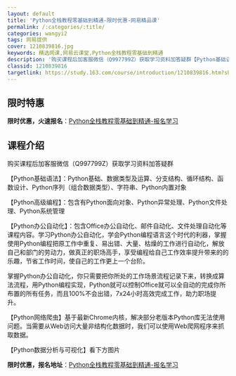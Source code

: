 ```yaml
---
layout: default
title: 'Python全栈教程零基础到精通-限时优惠-网易精品课'
permalink: /:categories/:title/
categories: wangyi2
tags: 网易提供
cover: 1210839816.jpg
keywords: 精选网课,网易云课堂,Python全栈教程零基础到精通
description: '购买课程后加客服微信（Q997799Z）获取学习资料加答疑群【Python基础语法】：Python基础、数据类型及运算、'
classid: 1210839816
targetlink: https://study.163.com/course/introduction/1210839816.htm?share=1&shareId=1025206652&utm_campaign=share&utm_medium=iphoneShare&utm_source=&utm_u=1025206652
---
```


## 限时特惠

**限时优惠，火速报名**：[Python全栈教程零基础到精通-报名学习](https://study.163.com/course/introduction/1210839816.htm?share=1&shareId=1025206652&utm_campaign=share&utm_medium=iphoneShare&utm_source=&utm_u=1025206652)

## 课程介绍

购买课程后加客服微信（Q997799Z）获取学习资料加答疑群

【Python基础语法】：Python基础、数据类型及运算、分支结构、循环结构、函数设计、Python序列（组合数据类型）、字符串、Python内置对象

【Python高级编程】：包含有Python面向对象、Python异常处理、Python文件处理、Python系统管理

【Python办公自动化】：包含Office办公自动化、邮件自动化、文件处理自动化等课程内容。学习Python办公自动化，学会Python编程语言这个时代的利器，掌握使用Python编程把原工作中重复、易出错、大量、枯燥的工作进行自动化，解放自己和部门的劳动力，做真正的职场高手，享受编程给自己工作效率提升带来的的乐趣，节省工作时间，使自己的工作更上一个台阶。

掌握Python办公自动化，你只需要把你所处的工作场景流程记录下来，转换成算法流程，用Python编程实现，Python就可以控制Office就可以全自动的完成你所布置的所有任务，而且100%不会出错，7x24小时高效完成工作，助力职场提升。

【Python网络爬虫】基于最新Chrome内核，解决部分老版本Python库无法使用问题。当需要从Web访问大量非结构化数据时，我们可以使用Web爬网程序来抓取数据。

【Python数据分析与可视化】看下方图片

**限时优惠，报名地址**：[Python全栈教程零基础到精通-报名学习](https://study.163.com/course/introduction/1210839816.htm?share=1&shareId=1025206652&utm_campaign=share&utm_medium=iphoneShare&utm_source=&utm_u=1025206652)

